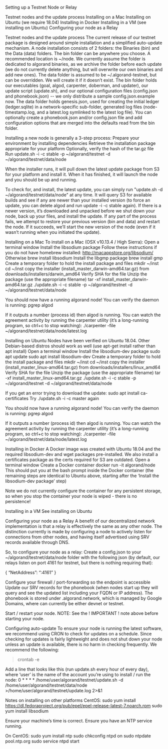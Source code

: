 Setting up a Testnet Node or Relay

Testnet nodes and the update process
Installing on a Mac
Installing on Ubuntu (we require 18.04)
Installing in Docker
Installing in a VM (see installing on Ubuntu)
Configuring your node as a Relay

Testnet nodes and the update process
The current release of our testnet package is designed around simple installation and a simplified auto-update mechanism.  A node installation consists of 2 folders: the Binaries (bin) and the Data (data) folders.  The bin folder can be anywhere you choose.  A recommended location is ~/node.  We currently assume the folder is dedicated to algorand binaries, as we archive the folder before each update (we do not currently delete anything, but will overwrite our own binaries and add new ones).  The data folder is assumed to be ~/.algorand-testnet, but can be overridden.  We will create it if it doesn’t exist.
The bin folder holds our executables (goal, algod, carpenter, doberman, and updater), our update script (update.sh), and our optional configuration files (config.json and phonebook.json) -- we only distribute a sample config.json.example now.
The data folder holds genesis.json, used for creating the initial ledger (ledger.sqlite) in a network-specific sub-folder, generated log files (node-timestamp.log, and a latest.log symlinked to the latest log file).  You can optionally create a phonebook.json and/or config.json file and add configuration options that are merged into the defaults read from the bin folder.

Installing a new node is generally a 3-step process:
Prepare your environment by installing dependencies
Retrieve the installation package appropriate for your platform
Optionally, verify the hash of the tar.gz file
Run update.sh -i -c stable -p ~/algorand/testnet -d ~/algorand/testnet/data/node

When the installer runs, it will pull down the latest update package from S3 for your platform and install it.  When it has finished, it will launch the node and you should be up and running.

To check for, and install, the latest update, you can simply run "update.sh -d ~/algorand/testnet/data/node" at any time.  It will query S3 for available builds and see if any are newer than your installed version (to force an update, you can delete algod and run update -i -c stable again).  If there is a newer version, it’s downloaded and unpacked before we shut down your node, back up your files, and install the update.  If any part of the process fails, we attempt to restore your previous version (bin and data) and restart the node.  If it succeeds, we’ll start the new version of the node (even if it wasn’t running when you initiated the update).

Installing on a Mac
To install on a Mac (OSX v10.13.4 / High Sierra):
Open a terminal window
Install the libsodium package
    Follow these instructions if you do not have homebrew installed: http://macappstore.org/libsodium/
    Otherwise brew install libsodium
Install the libgmp package
    brew install gmp
Create a temporary folder to hold the install package and files
    mkdir ~/inst
    cd ~/inst
    copy the installer (install_master_darwin-amd64.tar.gz) from downloads/installers/darwin_amd64
Verify SHA for the file
Unzip the package (use the appropriate filename)
    tar -xf install_master_darwin-amd64.tar.gz
./update.sh -i -c stable -p ~/algorand/testnet -d ~/algorand/testnet/data/node

You should now have a running algorand node!  You can verify the daemon is running:
    pgrep algod

If it outputs a number (process id) then algod is running.
You can watch the agreement activity by running the carpenter utility (it’s a long-running program, so ctrl+c to stop watching):
    ./carpenter -file ~/algorand/testnet/data/node/latest.log

Installing on Ubuntu
Nodes have been verified on Ubuntu 18.04.  Other Debian-based distros should work as well (use apt-get install rather than apt install)
Open a terminal window
Install the libsodium-dev package
    sudo apt update
    sudo apt install libsodium-dev
Create a temporary folder to hold the install package and files
    mkdir ~/inst
    cd ~/inst
    copy the installer (install_master_linux-amd64.tar.gz) from downloads/installers/linux_amd64
Verify SHA for the file
Unzip the package (use the appropriate filename)
    tar -xf install_master_linux-amd64.tar.gz
./update.sh -i -c stable -p ~/algorand/testnet -d ~/algorand/testnet/data/node

If you get an error trying to download the update:
    sudo apt install ca-certificates
    Try ./update.sh -i -c master again

You should now have a running algorand node!  You can verify the daemon is running:
    pgrep algod

If it outputs a number (process id) then algod is running.
You can watch the agreement activity by running the carpenter utility (it’s a long-running program, so ctrl+c to stop watching):
    ./carpenter -file ~/algorand/testnet/data/node/latest.log

Installing in Docker
A Docker image was created with Ubuntu 18.04 and the required libsodium-dev and wget packages pre-installed.  We also install a certificates package as the certs required for S3 are outdated.
Open a terminal window
Create a Docker container
docker run -it algorand/node
This should put you at the bash prompt inside the Docker container (the remaining steps are identical to Ubuntu above, starting after the ‘Install the libsodium-dev package’ step)

Note we do not currently configure the container for any persistent storage, so when you stop the container your node is wiped - there is no persistence!

Installing in a VM
See installing on Ubuntu

Configuring your node as a Relay
A benefit of our decentralized network implementation is that a relay is effectively the same as any other node.  The distinction currently is made by configuring a node to actively listen for connections from other nodes, and having itself advertised using SRV records available through DNS.

So, to configure your node as a relay:
Create a config.json to your ~/algorand/testnet/data/node folder with the following json (by default, our relays listen on port 4161 for testnet, but there is nothing requiring that):

{
    “NetAddress”: “:4161”
}

Configure your firewall / port-forwarding so the endpoint is accessible
Update our SRV records for the phonebook (when nodes start up they will query and see the updated list including your FQDN or IP address).  The phonebook is stored under <network>.algorand.network, which is managed by Google Domains, where <network> can currently be either devnet or testnet.

Start / restart your node.  NOTE: See the ! IMPORTANT ! note above before starting your node.

Configuring auto-update
To ensure your node is running the latest software, we recommend using CRON to check for updates on a schedule.   Since checking for updates is fairly lightweight and does not shut down your node unless an update is available, there is no harm in checking frequently.
We recommend the following:
> crontab -e

Add a line that looks like this (run update.sh every hour of every day), where ‘user’ is the name of the account you’re using to install / run the node:
0 * * * * /home/user/algorand/testnet/update.sh -d /home/user/algorand/testnet/data/node >/home/user/algorand/testnet/update.log 2>&1

Notes on installing on other platforms
CentOS:
    sudo yum install https://dl.fedoraproject.org/pub/epel/epel-release-latest-7.noarch.rpm
    sudo yum install libsodium

Ensure your machine’s time is correct.  Ensure you have an NTP service running.

On CentOS:
    sudo yum install ntp
    sudo chkconfig ntpd on
    sudo ntpdate pool.ntp.org
    sudo service ntpd start
